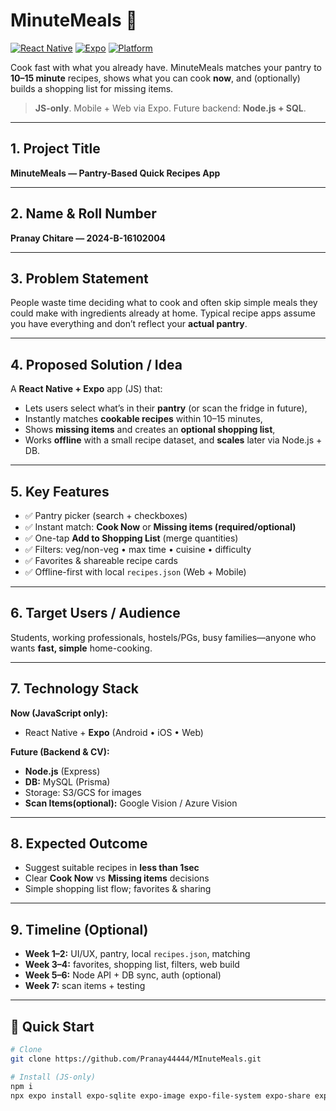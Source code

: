 # MinuteMeals 🍲
[![React Native](https://img.shields.io/badge/React%20Native-JavaScript-blue)](https://reactnative.dev/)
[![Expo](https://img.shields.io/badge/Expo-Ready-000?logo=expo)](https://expo.dev/)
[![Platform](https://img.shields.io/badge/Android%20%7C%20iOS%20%7C%20Web-supported-success)]()

Cook fast with what you already have. MinuteMeals matches your pantry to **10–15 minute** recipes, shows what you can cook **now**, and (optionally) builds a shopping list for missing items.  
> **JS-only**. Mobile + Web via Expo. Future backend: **Node.js + SQL**.

---

## 1. Project Title
**MinuteMeals — Pantry-Based Quick Recipes App**

---

## 2. Name & Roll Number
**Pranay Chitare — 2024-B-16102004**

---

## 3. Problem Statement
People waste time deciding what to cook and often skip simple meals they could make with ingredients already at home. Typical recipe apps assume you have everything and don’t reflect your **actual pantry**.

---

## 4. Proposed Solution / Idea
A **React Native + Expo** app (JS) that:
- Lets users select what’s in their **pantry** (or scan the fridge in future),
- Instantly matches **cookable recipes** within 10–15 minutes,
- Shows **missing items** and creates an **optional shopping list**,
- Works **offline** with a small recipe dataset, and **scales** later via Node.js + DB.

---

## 5. Key Features
- ✅ Pantry picker (search + checkboxes)  
- ✅ Instant match: **Cook Now** or **Missing items (required/optional)**  
- ✅ One-tap **Add to Shopping List** (merge quantities)  
- ✅ Filters: veg/non-veg • max time • cuisine • difficulty  
- ✅ Favorites & shareable recipe cards  
- ✅ Offline-first with local `recipes.json` (Web + Mobile)

---

## 6. Target Users / Audience
Students, working professionals, hostels/PGs, busy families—anyone who wants **fast, simple** home-cooking.

---

## 7. Technology Stack
**Now (JavaScript only):**
- React Native + **Expo** (Android • iOS • Web)

**Future (Backend & CV):**
- **Node.js** (Express)  
- **DB:** MySQL (Prisma)  
- Storage: S3/GCS for images  
- **Scan Items(optional):** Google Vision / Azure Vision

---

## 8. Expected Outcome
- Suggest suitable recipes in **less than 1sec**
- Clear **Cook Now** vs **Missing items** decisions  
- Simple shopping list flow; favorites & sharing

---

## 9. Timeline (Optional)
- **Week 1–2:** UI/UX, pantry, local `recipes.json`, matching  
- **Week 3–4:** favorites, shopping list, filters, web build  
- **Week 5–6:** Node API + DB sync, auth (optional)  
- **Week 7:** scan items + testing

---

## 🚀 Quick Start
```bash
# Clone
git clone https://github.com/Pranay44444/MInuteMeals.git

# Install (JS-only)
npm i
npx expo install expo-sqlite expo-image expo-file-system expo-share expo-notifications

